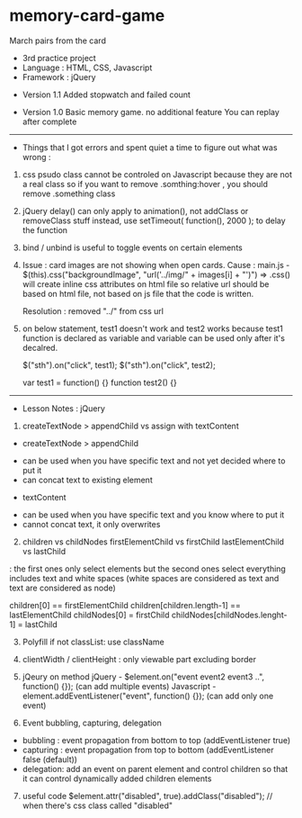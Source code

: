 # memory-card-game
March pairs from the card
- 3rd practice project
- Language : HTML, CSS, Javascript
- Framework : jQuery

* Version 1.1
    Added stopwatch and failed count

* Version 1.0
    Basic memory game. no additional feature
    You can replay after complete

---

- Things that I got errors and spent quiet a time to figure out what was wrong :

1. css psudo class cannot be controled on Javascript because they are not a real class
 so if you want to remove .somthing:hover , you should remove .something class

2. jQuery delay() can only apply to animation(), not addClass or removeClass stuff
 instead, use setTimeout( function(), 2000 ); to delay the function

3. bind / unbind is useful to toggle events on certain elements

4. Issue : card images are not showing when open cards.
    Cause : main.js - $(this).css("backgroundImage", "url('../img/" + images[i] + "')")
    => .css() will create inline css attributes on html file so relative url should be based on html file, not based on js file that the code is written.

    Resolution : removed "../" from css url

5. on below statement, test1 doesn't work and test2 works because test1 function is declared as variable and variable can be used only after it's decalred.
    
    $("sth").on("click", test1);
    $("sth").on("click", test2);
    
    var test1 = function() {} 
    function test2() {}

    



---

- Lesson Notes : jQuery

1. createTextNode > appendChild vs assign with textContent
 * createTextNode > appendChild
 - can be used when you have specific text and not yet decided where to put it
 - can concat text to existing element

 * textContent
 - can be used when you have specific text and you know where to put it
 - cannot concat text, it only overwrites

2. children vs childNodes 
   firstElementChild vs firstChild
   lastElementChild vs lastChild

: the first ones only select elements but the second ones select everything includes text and white spaces
 (white spaces are considered as text and text are considered as node)

children[0] == firstElementChild
children[children.length-1] == lastElementChild
childNodes[0] = firstChild
childNodes[childNodes.lenght-1] = lastChild

3. Polyfill
if not classList: use className

4. clientWidth / clientHeight : only viewable part excluding border

5. jQeury on method
jQuery - $element.on("event event2 event3 ..", function() {});
 (can add multiple events)
Javascript - element.addEventListener("event", function() {});
 (can add only one event)

6. Event bubbling, capturing, delegation
- bubbling : event propagation from bottom to top (addEventListener true)
- capturing : event propagation from top to bottom  (addEventListener false (default))
- delegation: add an event on parent element and control children so that it can control dynamically added children elements

7. useful code
$element.attr("disabled", true).addClass("disabled");   // when there's css class called "disabled"